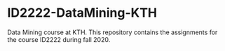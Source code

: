 # ID2222-DataMining-KTH
Data Mining course at KTH. This repository contains the assignments for the course ID2222 during fall 2020.
